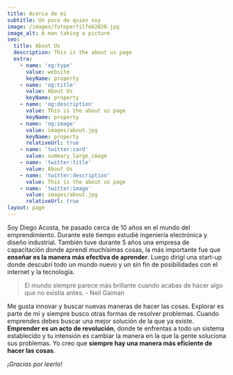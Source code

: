 ```yaml
---
title: Acerca de mí
subtitle: Un poco de quien soy
image: /images/fotoperfilfeb2020.jpg
image_alt: A man taking a picture
seo:
  title: About Us
  description: This is the about us page
  extra:
    - name: 'og:type'
      value: website
      keyName: property
    - name: 'og:title'
      value: About Us
      keyName: property
    - name: 'og:description'
      value: This is the about us page
      keyName: property
    - name: 'og:image'
      value: images/about.jpg
      keyName: property
      relativeUrl: true
    - name: 'twitter:card'
      value: summary_large_image
    - name: 'twitter:title'
      value: About Us
    - name: 'twitter:description'
      value: This is the about us page
    - name: 'twitter:image'
      value: images/about.jpg
      relativeUrl: true
layout: page
---
```

Soy Diego Acosta, he pasado cerca de 10 años en el mundo del emprendimiento. Durante este tiempo estudié ingeniería electrónica y diseño industrial. También tuve durante 5 años una empresa de capacitación donde aprendí muchísimas cosas, la más importante fue que **enseñar es la manera más efectiva de aprender**. Luego dirigí una start-up donde descubrí todo un mundo nuevo y un sin fin de posibilidades con el internet y la tecnología.

> El mundo siempre parece más brillante cuando acabas de hacer algo que no existía antes. - Neil Gaiman

Me gusta innovar y buscar nuevas maneras de hacer las cosas. Explorar es parte de mí y siempre busco otras formas de resolver problemas. Cuando emprendes debes buscar una mejor solución de la que ya existe. **Emprender es un acto de revolución**, donde te enfrentas a todo un sistema establecido y tu intensión es cambiar la manera en la que la gente soluciona sus problemas. Yo creo que **siempre hay una manera más eficiente de hacer las cosas**.

*¡Gracias por leerlo!*

